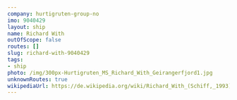 ```yaml
---
company: hurtigruten-group-no
imo: 9040429
layout: ship
name: Richard With
outOfScope: false
routes: []
slug: richard-with-9040429
tags:
- ship
photo: /img/300px-Hurtigruten_MS_Richard_With_Geirangerfjord1.jpg
unknownRoutes: true
wikipediaUrl: https://de.wikipedia.org/wiki/Richard_With_(Schiff,_1993)
---
```

